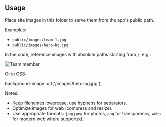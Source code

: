 Usage
----

Place site images in this folder to serve them from the app's public path.

Examples:
- `public/images/team-1.jpg`
- `public/images/hero-bg.jpg`

In the code, reference images with absolute paths starting from `/`, e.g.:

<img src="/images/team-1.jpg" alt="Team member" />

Or in CSS:

background-image: url('/images/hero-bg.jpg');

Notes:
- Keep filenames lowercase, use hyphens for separators.
- Optimize images for web (compress and resize).
- Use appropriate formats: `jpg`/`jpeg` for photos, `png` for transparency, `webp` for modern web where supported.